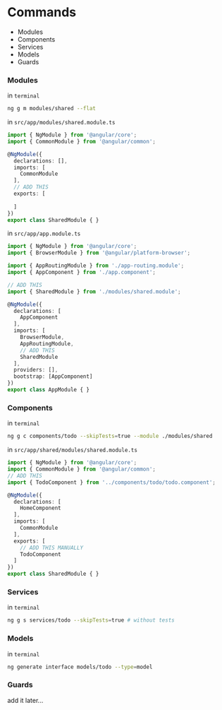 # Commands
* Modules
* Components
* Services
* Models
* Guards

### Modules
in `terminal`
```sh
ng g m modules/shared --flat
```
in `src/app/modules/shared.module.ts`
```ts
import { NgModule } from '@angular/core';
import { CommonModule } from '@angular/common';

@NgModule({
  declarations: [],
  imports: [
    CommonModule
  ],
  // ADD THIS
  exports: [
  
  ]
})
export class SharedModule { }
```
in `src/app/app.module.ts`
```ts
import { NgModule } from '@angular/core';
import { BrowserModule } from '@angular/platform-browser';

import { AppRoutingModule } from './app-routing.module';
import { AppComponent } from './app.component';

// ADD THIS
import { SharedModule } from './modules/shared.module';

@NgModule({
  declarations: [
    AppComponent
  ],
  imports: [
    BrowserModule,
    AppRoutingModule,
    // ADD THIS
    SharedModule
  ],
  providers: [],
  bootstrap: [AppComponent]
})
export class AppModule { }
```
### Components
in `terminal`
```sh
ng g c components/todo --skipTests=true --module ./modules/shared
```
in `src/app/shared/modules/shared.module.ts`
```ts
import { NgModule } from '@angular/core';
import { CommonModule } from '@angular/common';
// ADD THIS
import { TodoComponent } from '../components/todo/todo.component';

@NgModule({
  declarations: [
    HomeComponent
  ],
  imports: [
    CommonModule
  ],
  exports: [
    // ADD THIS MANUALLY
    TodoComponent
  ]
})
export class SharedModule { }
```
### Services
in `terminal`
```sh
ng g s services/todo --skipTests=true # without tests
```
### Models
in `terminal`
```sh
ng generate interface models/todo --type=model
```
### Guards
add it later...
